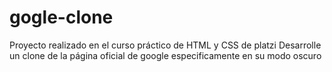 # gogle-clone
Proyecto realizado en el curso práctico de HTML y CSS de platzi 
Desarrolle un clone de la página oficial de google especificamente en su modo oscuro
